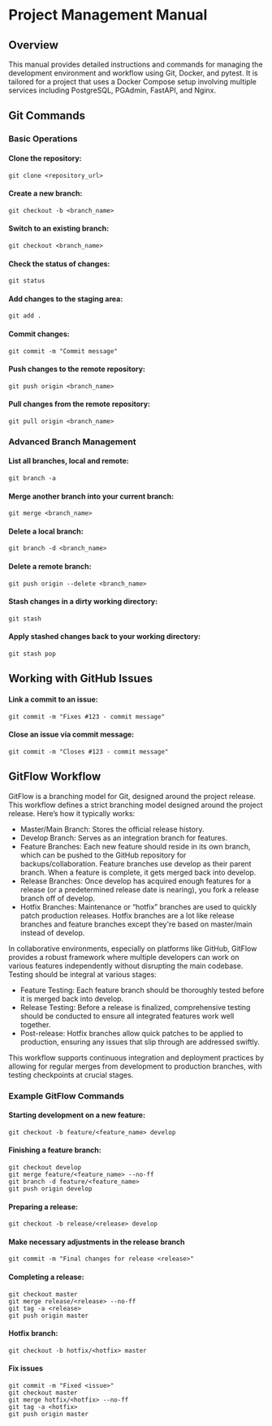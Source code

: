 # Project Management Manual

## Overview
This manual provides detailed instructions and commands for managing the development environment and workflow using Git, Docker, and pytest. It is tailored for a project that uses a Docker Compose setup involving multiple services including PostgreSQL, PGAdmin, FastAPI, and Nginx.

## Git Commands

### Basic Operations

#### Clone the repository:

    git clone <repository_url>

#### Create a new branch:

    git checkout -b <branch_name>

#### Switch to an existing branch:

    git checkout <branch_name>

#### Check the status of changes:
    
    git status

#### Add changes to the staging area:

    git add .

#### Commit changes:

    git commit -m "Commit message"

#### Push changes to the remote repository:

    git push origin <branch_name>

#### Pull changes from the remote repository:

    git pull origin <branch_name>

### Advanced Branch Management


#### List all branches, local and remote:

    git branch -a

#### Merge another branch into your current branch:

    git merge <branch_name>

#### Delete a local branch:

    git branch -d <branch_name>

#### Delete a remote branch:

    git push origin --delete <branch_name>

#### Stash changes in a dirty working directory:

    git stash

#### Apply stashed changes back to your working directory:

    git stash pop

## Working with GitHub Issues

#### Link a commit to an issue:

    git commit -m "Fixes #123 - commit message"

#### Close an issue via commit message:

    git commit -m "Closes #123 - commit message"

## GitFlow Workflow

GitFlow is a branching model for Git, designed around the project release. This workflow defines a strict branching model designed around the project release. Here’s how it typically works:

- Master/Main Branch: Stores the official release history.
- Develop Branch: Serves as an integration branch for features.
- Feature Branches: Each new feature should reside in its own branch, which can be pushed to the GitHub repository for backups/collaboration. Feature branches use develop as their parent branch. When a feature is complete, it gets merged back into develop.
- Release Branches: Once develop has acquired enough features for a release (or a predetermined release date is nearing), you fork a release branch off of develop.
- Hotfix Branches: Maintenance or “hotfix” branches are used to quickly patch production releases. Hotfix branches are a lot like release branches and feature branches except they're based on master/main instead of develop.


In collaborative environments, especially on platforms like GitHub, GitFlow provides a robust framework where multiple developers can work on various features independently without disrupting the main codebase. Testing should be integral at various stages:

- Feature Testing: Each feature branch should be thoroughly tested before it is merged back into develop.
- Release Testing: Before a release is finalized, comprehensive testing should be conducted to ensure all integrated features work well together.
- Post-release: Hotfix branches allow quick patches to be applied to production, ensuring any issues that slip through are addressed swiftly.

This workflow supports continuous integration and deployment practices by allowing for regular merges from development to production branches, with testing checkpoints at crucial stages.


### Example GitFlow Commands

#### Starting development on a new feature:

    git checkout -b feature/<feature_name> develop

#### Finishing a feature branch:

    git checkout develop
    git merge feature/<feature_name> --no-ff
    git branch -d feature/<feature_name>
    git push origin develop

#### Preparing a release:

    git checkout -b release/<release> develop

#### Make necessary adjustments in the release branch

    git commit -m "Final changes for release <release>"

#### Completing a release:

    git checkout master
    git merge release/<release> --no-ff
    git tag -a <release>
    git push origin master

#### Hotfix branch:

    git checkout -b hotfix/<hotfix> master

#### Fix issues

    git commit -m "Fixed <issue>"
    git checkout master
    git merge hotfix/<hotfix> --no-ff
    git tag -a <hotfix>
    git push origin master


